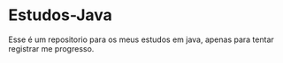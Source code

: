 # Estudos-Java
Esse é um repositorio para os meus estudos em java, apenas para tentar registrar me progresso.
